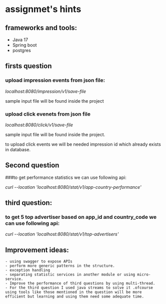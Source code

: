 # assignmet's hints
## frameworks and tools:
- Java 17
- Spring boot
- postgres

## firsts question
### upload impression events from json file:

  *localhost:8080/impression/v1/save-file*

sample input file will be found inside the project


### upload click evenets from json file

 *localhost:8080/click/v1/save-file*

sample input file will be found inside the project.

to upload click events we will be needed impression id which already exists in database.

## Second question
###to get performance statistics we can use following api:

 *curl --location 'localhost:8080/stat/v1/app-country-performance'*


## third question:
### to get 5 top advertiser based on app_id and country_code we can use following api:
 *curl --location 'localhost:8080/stat/v1/top-advertisers'*



## Improvement ideas:
    - using swagger to expose APIs
    - perform more generic patterns in the structure.
    - exception handling
    - separating statistic services in another module or using micro-service.
    - Improve the performance of third questions by using multi-thread.
    - For the third question I used java streams to solve it .ofcourse using tools like those mentioned in the question will be more efficient but learning and using them need some adequate time.
